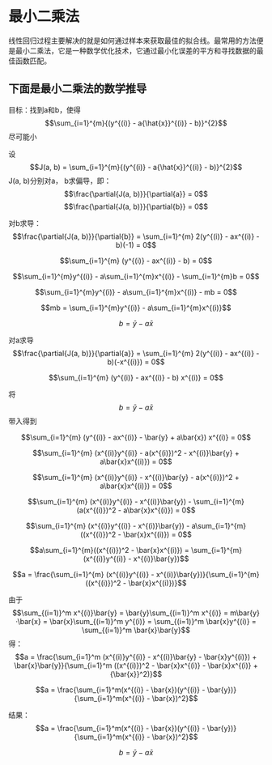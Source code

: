 
<head>
    <script src="https://cdn.mathjax.org/mathjax/latest/MathJax.js?config=TeX-AMS-MML_HTMLorMML" type="text/javascript"></script>
    <script type="text/x-mathjax-config">
        MathJax.Hub.Config({
            tex2jax: {
            skipTags: ['script', 'noscript', 'style', 'textarea', 'pre'],
            inlineMath: [['$','$']]
            }
        });
    </script>
</head>

# 最小二乘法

线性回归过程主要解决的就是如何通过样本来获取最佳的拟合线。最常用的方法便是最小二乘法，它是一种数学优化技术，它通过最小化误差的平方和寻找数据的最佳函数匹配。

## 下面是最小二乘法的数学推导

目标：找到a和b，使得
$$\sum_{i=1}^{m}{(y^{(i)} - a{\hat{x}}^{(i)} - b)}^{2}$$
尽可能小

设
$$J(a, b) = \sum_{i=1}^{m}{(y^{(i)} - a{\hat{x}}^{(i)} - b)}^{2}$$
J(a, b)分别对a， b求偏导，即：
$$\frac{\partial{J(a, b)}}{\partial{a}} = 0$$
$$\frac{\partial{J(a, b)}}{\partial{b}} = 0$$

对b求导：
$$\frac{\partial{J(a, b)}}{\partial{b}} = \sum_{i=1}^{m} 2(y^{(i)} - ax^{(i)} - b)(-1) = 0$$

$$\sum_{i=1}^{m} (y^{(i)} - ax^{(i)} - b) = 0$$

$$\sum_{i=1}^{m}y^{(i)} - a\sum_{i=1}^{m}x^{(i)} - \sum_{i=1}^{m}b = 0$$

$$\sum_{i=1}^{m}y^{(i)} - a\sum_{i=1}^{m}x^{(i)} - mb = 0$$

$$mb = \sum_{i=1}^{m}y^{(i)} - a\sum_{i=1}^{m}x^{(i)}$$

$$b = \bar{y} - a\bar{x}$$

对a求导
$$\frac{\partial{J(a, b)}}{\partial{a}} = \sum_{i=1}^{m} 2(y^{(i)} - ax^{(i)} - b)(-x^{(i)}) = 0$$

$$\sum_{i=1}^{m} (y^{(i)} - ax^{(i)} - b) x^{(i)} = 0$$

将$$b = \bar{y} - a\bar{x}$$带入得到

$$\sum_{i=1}^{m} (y^{(i)} - ax^{(i)} - \bar{y} + a\bar{x}) x^{(i)} = 0$$

$$\sum_{i=1}^{m} (x^{(i)}y^{(i)} - a(x^{(i)})^2 - x^{(i)}\bar{y} + a\bar{x}x^{(i)}) = 0$$

$$\sum_{i=1}^{m} (x^{(i)}y^{(i)} - x^{(i)}\bar{y} - a(x^{(i)})^2  + a\bar{x}x^{(i)}) = 0$$

$$\sum_{i=1}^{m} (x^{(i)}y^{(i)} - x^{(i)}\bar{y}) - \sum_{i=1}^{m}(a(x^{(i)})^2 - a\bar{x}x^{(i)}) = 0$$

$$\sum_{i=1}^{m} (x^{(i)}y^{(i)} - x^{(i)}\bar{y}) - a\sum_{i=1}^{m}((x^{(i)})^2 - \bar{x}x^{(i)}) = 0$$

$$a\sum_{i=1}^{m}((x^{(i)})^2 - \bar{x}x^{(i)}) = \sum_{i=1}^{m} (x^{(i)}y^{(i)} - x^{(i)}\bar{y})$$

$$a = \frac{\sum_{i=1}^{m} (x^{(i)}y^{(i)} - x^{(i)}\bar{y})}{\sum_{i=1}^{m}((x^{(i)})^2 - \bar{x}x^{(i)})}$$

由于
$$\sum_{(i=1)}^m x^{(i)}\bar{y} = \bar{y}\sum_{(i=1)}^m x^{(i)} = m\bar{y}·\bar{x} = \bar{x}\sum_{(i=1)}^m y^{(i)} = \sum_{(i=1)}^m \bar{x}y^{(i)} = \sum_{(i=1)}^m \bar{x}\bar{y}$$
得：
$$a = \frac{\sum_{i=1}^m (x^{(i)}y^{(i)} - x^{(i)}\bar{y} - \bar{x}y^{(i)}) + \bar{x}\bar{y}}{\sum_{i=1}^m ((x^{(i)})^2 - \bar{x}x^{(i)} - \bar{x}x^{(i)} + {\bar{x}}^2)}$$

$$a = \frac{\sum_{i=1}^m(x^{(i)} - \bar{x})(y^{(i)} - \bar{y})}{\sum_{i=1}^m(x^{(i)} - \bar{x})^2}$$

结果：
$$a = \frac{\sum_{i=1}^m(x^{(i)} - \bar{x})(y^{(i)} - \bar{y})}{\sum_{i=1}^m(x^{(i)} - \bar{x})^2}$$

$$b = \bar{y} - a\bar{x}$$
